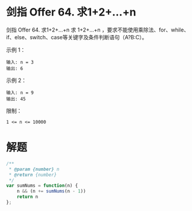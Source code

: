 # 剑指 Offer 64. 求1+2+…+n

剑指 Offer 64. 求1+2+…+n
求 1+2+...+n ，要求不能使用乘除法、for、while、if、else、switch、case等关键字及条件判断语句（A?B:C）。

 

示例 1：
```
输入: n = 3
输出: 6
```
示例 2：
```
输入: n = 9
输出: 45
```

限制：
```
1 <= n <= 10000
```


# 解题
```js
/**
 * @param {number} n
 * @return {number}
 */
var sumNums = function(n) {
    n && (n += sumNums(n - 1))
    return n
};
```